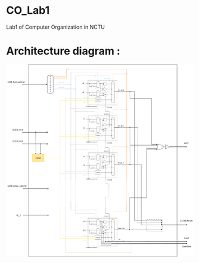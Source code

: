 # CO_Lab1
Lab1 of Computer Organization in NCTU

# Architecture diagram : 
![image](https://github.com/katelo731/32-bits_ALU/blob/master/32-bits_alu.jpg)
